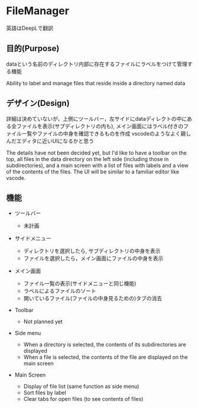 # FileManager

英語はDeepLで翻訳

## 目的(Purpose)

dataという名前のディレクトリ内部に存在するファイルにラベルをつけて管理する機能

Ability to label and manage files that reside inside a directory named data

## デザイン(Design)

詳細は決めていないが，上側にツールバー，左サイドにdataディレクトの中にある全ファイルを表示(サブディレクトリの内も), メイン画面にはラベル付きのファイル一覧やファイルの中身を確認できるものを作成
vscodeのようなよく親しんだエディタに近いUIになるかと思う

The details have not been decided yet, but I'd like to have a toolbar on the top, all files in the data directory on the left side (including those in subdirectories), and a main screen with a list of files with labels and a view of the contents of the files.
The UI will be similar to a familiar editor like vscode.

## 機能

- ツールバー
  - 未計画
- サイドメニュー
  - ディレクトリを選択したら, サブディレクトリの中身を表示
  - ファイルを選択したら，メイン画面にファイルの中身を表示
- メイン画面
  - ファイル一覧の表示(サイドメニューと同じ機能)
  - ラベルによるファイルのソート
  - 開いているファイル(ファイルの中身見るための)タブの消去

- Toolbar
  - Not planned yet
- Side menu
  - When a directory is selected, the contents of its subdirectories are displayed
  - When a file is selected, the contents of the file are displayed on the main screen
- Main Screen
  - Display of file list (same function as side menu)
  - Sort files by label
  - Clear tabs for open files (to see contents of files)


